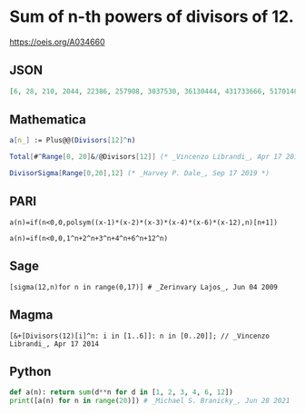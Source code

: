 # Sum of n\-th powers of divisors of 12\.
https://oeis.org/A034660
## JSON
```JSON
[6, 28, 210, 2044, 22386, 257908, 3037530, 36130444, 431733666, 5170140388, 61978939050, 743375541244, 8918294543346, 107006334784468, 1283997101947770, 15407492847694444, 184887084343023426, 2218628050709022148, 26623434909949071690, 319480609006403630044]
```
## Mathematica
```Mathematica
a[n_] := Plus@@(Divisors[12]^n)
```
```Mathematica
Total[#^Range[0, 20]&/@Divisors[12]] (* _Vincenzo Librandi_, Apr 17 2014 *)
```
```Mathematica
DivisorSigma[Range[0,20],12] (* _Harvey P. Dale_, Sep 17 2019 *)
```
## PARI
```PARI
a(n)=if(n<0,0,polsym((x-1)*(x-2)*(x-3)*(x-4)*(x-6)*(x-12),n)[n+1])
```
```PARI
a(n)=if(n<0,0,1^n+2^n+3^n+4^n+6^n+12^n)
```
## Sage
```Sage
[sigma(12,n)for n in range(0,17)] # _Zerinvary Lajos_, Jun 04 2009
```
## Magma
```Magma
[&+[Divisors(12)[i]^n: i in [1..6]]: n in [0..20]]; // _Vincenzo Librandi_, Apr 17 2014
```
## Python
```Python
def a(n): return sum(d**n for d in [1, 2, 3, 4, 6, 12])
print([a(n) for n in range(20)]) # _Michael S. Branicky_, Jun 28 2021
```
